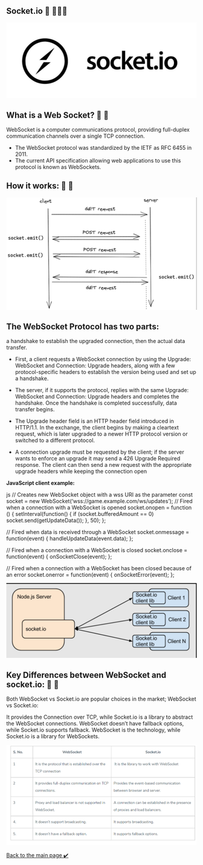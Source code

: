 ## Socket.io 👋 👩🏻‍💻
![socket](./assest/socket.png)

## What is a Web Socket? 👀 📝
WebSocket is a computer communications protocol, providing full-duplex communication channels over a single TCP connection.
- The WebSocket protocol was standardized by the IETF as RFC 6455 in 2011.
- The current API specification allowing web applications to use this protocol is known as WebSockets.


## How it works: 👀 📝
![socket](./assest/sock1.png)


## The WebSocket Protocol has two parts: 
a handshake to establish the upgraded connection, then the actual data transfer. 
- First, a client requests a WebSocket connection by using the Upgrade: WebSocket and Connection: Upgrade headers, along with a few protocol-specific headers to establish the version being used and set up a handshake.

- The server, if it supports the protocol, replies with the same Upgrade: WebSocket and Connection: Upgrade headers and completes the handshake. Once the handshake is completed successfully, data transfer begins.

- The Upgrade header field is an HTTP header field introduced in HTTP/1.1. In the exchange, the client begins by making a cleartext request, which is later upgraded to a newer HTTP protocol version or switched to a different protocol.

- A connection upgrade must be requested by the client; if the server wants to enforce an upgrade it may send a 426 Upgrade Required response. The client can then send a new request with the appropriate upgrade headers while keeping the connection open

**JavaScript client example:** 

js // Creates new WebSocket object with a wss URI as the parameter const socket = new WebSocket(‘wss://game.example.com/ws/updates’);
// Fired when a connection with a WebSocket is opened socket.onopen = function () { setInterval(function() { if (socket.bufferedAmount == 0) socket.send(getUpdateData()); }, 50); };

// Fired when data is received through a WebSocket socket.onmessage = function(event) { handleUpdateData(event.data); };

// Fired when a connection with a WebSocket is closed socket.onclose = function(event) { onSocketClose(event); };

// Fired when a connection with a WebSocket has been closed because of an error socket.onerror = function(event) { onSocketError(event); };


![socket](./assest/socket-1.png)

## Key Differences between WebSocket and socket.io: 👀 📝 

Both WebSocket vs Socket.io are popular choices in the market; WebSocket vs Socket.io:

It provides the Connection over TCP, while Socket.io is a library to abstract the WebSocket connections.
WebSocket doesn’t have fallback options, while Socket.io supports fallback.
WebSocket is the technology, while Socket.io is a library for WebSockets.

![socket](./assest/sock2.png)









[Back to the main page  ✔️](README.md)